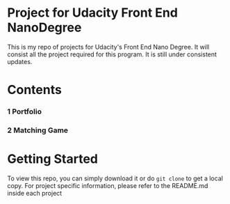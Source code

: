 # Project for Udacity Front End NanoDegree
This is my repo of projects for Udacity's Front End Nano Degree. It will consist all the project required for this program. It is still under consistent updates.

# Contents
### 1 Portfolio
### 2 Matching Game

# Getting Started
To view this repo, you can simply download it or do ` git clone ` to get a local copy. For project specific information, please refer to the README.md inside each project
